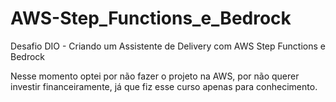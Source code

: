 # AWS-Step_Functions_e_Bedrock
Desafio DIO - Criando um Assistente de Delivery com AWS Step Functions e Bedrock

Nesse momento optei por não fazer o projeto na AWS, por não querer investir financeiramente, já que fiz esse curso apenas para conhecimento.
